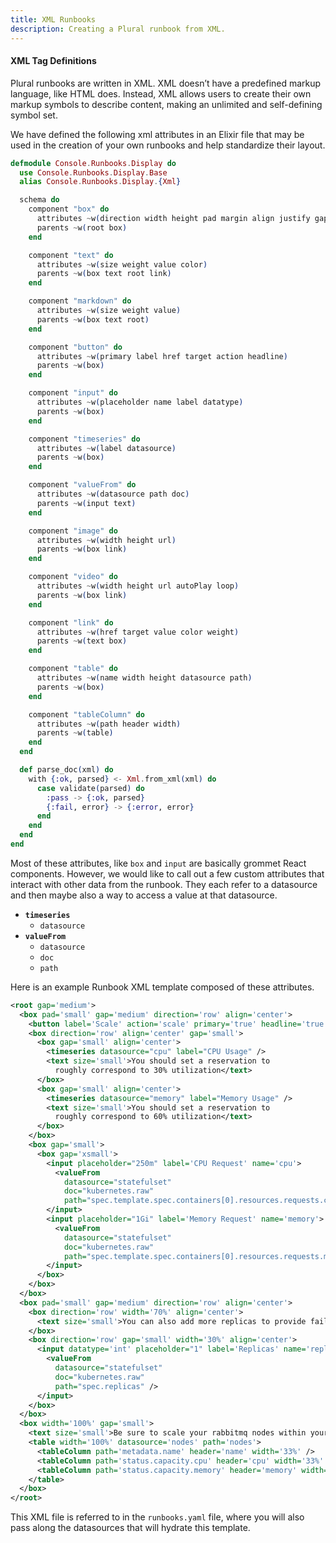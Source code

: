 ```yaml
---
title: XML Runbooks
description: Creating a Plural runbook from XML.
---
```


#### XML Tag Definitions

Plural runbooks are written in XML. XML doesn’t have a predefined markup language, like HTML does. Instead, XML allows users to create their own markup symbols to describe content, making an unlimited and self-defining symbol set.

We have defined the following xml attributes in an Elixir file that may be used in the creation of your own runbooks and help standardize their layout.&#x20;

```Elixir
defmodule Console.Runbooks.Display do
  use Console.Runbooks.Display.Base
  alias Console.Runbooks.Display.{Xml}

  schema do
    component "box" do
      attributes ~w(direction width height pad margin align justify gap fill color border borderSide borderSize)
      parents ~w(root box)
    end

    component "text" do
      attributes ~w(size weight value color)
      parents ~w(box text root link)
    end

    component "markdown" do
      attributes ~w(size weight value)
      parents ~w(box text root)
    end

    component "button" do
      attributes ~w(primary label href target action headline)
      parents ~w(box)
    end

    component "input" do
      attributes ~w(placeholder name label datatype)
      parents ~w(box)
    end

    component "timeseries" do
      attributes ~w(label datasource)
      parents ~w(box)
    end

    component "valueFrom" do
      attributes ~w(datasource path doc)
      parents ~w(input text)
    end

    component "image" do
      attributes ~w(width height url)
      parents ~w(box link)
    end

    component "video" do
      attributes ~w(width height url autoPlay loop)
      parents ~w(box link)
    end

    component "link" do
      attributes ~w(href target value color weight)
      parents ~w(text box)
    end

    component "table" do
      attributes ~w(name width height datasource path)
      parents ~w(box)
    end

    component "tableColumn" do
      attributes ~w(path header width)
      parents ~w(table)
    end
  end

  def parse_doc(xml) do
    with {:ok, parsed} <- Xml.from_xml(xml) do
      case validate(parsed) do
        :pass -> {:ok, parsed}
        {:fail, error} -> {:error, error}
      end
    end
  end
end
```

Most of these attributes, like `box` and `input` are basically grommet React components. However, we would like to call out a few custom attributes that interact with other data from the runbook. They each refer to a datasource and then maybe also a way to access a value at that datasource.

* **`timeseries`**
  * `datasource`
* **`valueFrom`**
  * `datasource`
  * `doc`
  * `path`

Here is an example Runbook XML template composed of these attributes.

```xml
<root gap='medium'>
  <box pad='small' gap='medium' direction='row' align='center'>
    <button label='Scale' action='scale' primary='true' headline='true' />
    <box direction='row' align='center' gap='small'>
      <box gap='small' align='center'>
        <timeseries datasource="cpu" label="CPU Usage" />
        <text size='small'>You should set a reservation to 
          roughly correspond to 30% utilization</text>
      </box>
      <box gap='small' align='center'>
        <timeseries datasource="memory" label="Memory Usage" />
        <text size='small'>You should set a reservation to 
          roughly correspond to 60% utilization</text>
      </box>
    </box>
    <box gap='small'>
      <box gap='xsmall'>
        <input placeholder="250m" label='CPU Request' name='cpu'>
          <valueFrom 
            datasource="statefulset" 
            doc="kubernetes.raw" 
            path="spec.template.spec.containers[0].resources.requests.cpu" />
        </input>
        <input placeholder="1Gi" label='Memory Request' name='memory'>
          <valueFrom 
            datasource="statefulset" 
            doc="kubernetes.raw" 
            path="spec.template.spec.containers[0].resources.requests.memory" />
        </input>
      </box>
    </box>
  </box>
  <box pad='small' gap='medium' direction='row' align='center'>
    <box direction='row' width='70%' align='center'>
      <text size='small'>You can also add more replicas to provide failover in case of outages, or optionally remove them to save cost</text>
    </box>
    <box direction='row' gap='small' width='30%' align='center'>
      <input datatype='int' placeholder="1" label='Replicas' name='replicas'>
        <valueFrom 
          datasource="statefulset" 
          doc="kubernetes.raw" 
          path="spec.replicas" />
      </input>
    </box>
  </box>
  <box width='100%' gap='small'>
    <text size='small'>Be sure to scale your rabbitmq nodes within your nodes capacities, listed here:</text>
    <table width='100%' datasource='nodes' path='nodes'>
      <tableColumn path='metadata.name' header='name' width='33%' />
      <tableColumn path='status.capacity.cpu' header='cpu' width='33%' />
      <tableColumn path='status.capacity.memory' header='memory' width='33%' />
    </table>
  </box>
</root>
```

This XML file is referred to in the `runbooks.yaml` file, where you will also pass along the datasources that will hydrate this template.&#x20;
